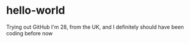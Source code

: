 # hello-world
Trying out GitHub
I'm 28, from the UK, and I definitely should have been coding before now
